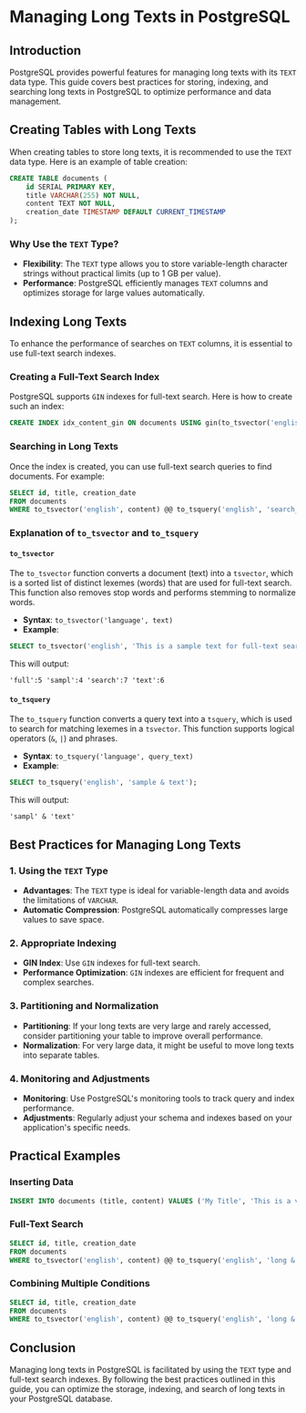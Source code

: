 # Managing Long Texts in PostgreSQL

## Introduction

PostgreSQL provides powerful features for managing long texts with its `TEXT` data type. This guide covers best practices for storing, indexing, and searching long texts in PostgreSQL to optimize performance and data management.

## Creating Tables with Long Texts

When creating tables to store long texts, it is recommended to use the `TEXT` data type. Here is an example of table creation:

```sql
CREATE TABLE documents (
    id SERIAL PRIMARY KEY,
    title VARCHAR(255) NOT NULL,
    content TEXT NOT NULL,
    creation_date TIMESTAMP DEFAULT CURRENT_TIMESTAMP
);
```

### Why Use the `TEXT` Type?

- **Flexibility**: The `TEXT` type allows you to store variable-length character strings without practical limits (up to 1 GB per value).
- **Performance**: PostgreSQL efficiently manages `TEXT` columns and optimizes storage for large values automatically.

## Indexing Long Texts

To enhance the performance of searches on `TEXT` columns, it is essential to use full-text search indexes.

### Creating a Full-Text Search Index

PostgreSQL supports `GIN` indexes for full-text search. Here is how to create such an index:

```sql
CREATE INDEX idx_content_gin ON documents USING gin(to_tsvector('english', content));
```

### Searching in Long Texts

Once the index is created, you can use full-text search queries to find documents. For example:

```sql
SELECT id, title, creation_date
FROM documents
WHERE to_tsvector('english', content) @@ to_tsquery('english', 'search_text');
```

### Explanation of `to_tsvector` and `to_tsquery`

#### `to_tsvector`

The `to_tsvector` function converts a document (text) into a `tsvector`, which is a sorted list of distinct lexemes (words) that are used for full-text search. This function also removes stop words and performs stemming to normalize words.

- **Syntax**: `to_tsvector('language', text)`
- **Example**:

```sql
SELECT to_tsvector('english', 'This is a sample text for full-text search.');
```

This will output:

```
'full':5 'sampl':4 'search':7 'text':6
```

#### `to_tsquery`

The `to_tsquery` function converts a query text into a `tsquery`, which is used to search for matching lexemes in a `tsvector`. This function supports logical operators (`&`, `|`) and phrases.

- **Syntax**: `to_tsquery('language', query_text)`
- **Example**:

```sql
SELECT to_tsquery('english', 'sample & text');
```

This will output:

```
'sampl' & 'text'
```

## Best Practices for Managing Long Texts

### 1. Using the `TEXT` Type

- **Advantages**: The `TEXT` type is ideal for variable-length data and avoids the limitations of `VARCHAR`.
- **Automatic Compression**: PostgreSQL automatically compresses large values to save space.

### 2. Appropriate Indexing

- **GIN Index**: Use `GIN` indexes for full-text search.
- **Performance Optimization**: `GIN` indexes are efficient for frequent and complex searches.

### 3. Partitioning and Normalization

- **Partitioning**: If your long texts are very large and rarely accessed, consider partitioning your table to improve overall performance.
- **Normalization**: For very large data, it might be useful to move long texts into separate tables.

### 4. Monitoring and Adjustments

- **Monitoring**: Use PostgreSQL's monitoring tools to track query and index performance.
- **Adjustments**: Regularly adjust your schema and indexes based on your application's specific needs.

## Practical Examples

### Inserting Data

```sql
INSERT INTO documents (title, content) VALUES ('My Title', 'This is a very long text...');
```

### Full-Text Search

```sql
SELECT id, title, creation_date
FROM documents
WHERE to_tsvector('english', content) @@ to_tsquery('english', 'long & text');
```

### Combining Multiple Conditions

```sql
SELECT id, title, creation_date
FROM documents
WHERE to_tsvector('english', content) @@ to_tsquery('english', 'long & (text | document)');
```

## Conclusion

Managing long texts in PostgreSQL is facilitated by using the `TEXT` type and full-text search indexes. By following the best practices outlined in this guide, you can optimize the storage, indexing, and search of long texts in your PostgreSQL database.
